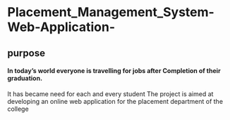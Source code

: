 # Placement_Management_System-Web-Application-

## purpose

#### In today’s world everyone is travelling for jobs after Completion of their graduation.
It has became need for each and every student The project is aimed at developing an online web application for the placement department of the college
